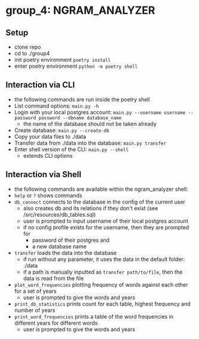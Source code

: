 # group_4: NGRAM_ANALYZER

## Setup
- clone repo
- cd to ./group4
- init poetry environment ```poetry install```
- enter poetry environment ```python -m poetry shell```

## Interaction via CLI
- the following commands are run inside the poetry shell
- List command options: ```main.py -h```
- Login with your local postgres account: ```main.py --username username --password password --dbname database_name```
    - the name of the database should not be taken already
- Create database: ```main.py --create-db```
- Copy your data files to ./data
- Transfer data from ./data into the database: ```main.py transfer```
- Enter shell version of the CLI: ```main.py --shell```
    - extends CLI options

## Interaction via Shell
- the following commands are available within the ngram_analyzer shell:
- ```help``` or ```?``` shows commands
- ```db_connect``` connects to the database in the config of the current user
    - also creates db and its relations if they don't exist (see /src/resources/db_tables.sql)
    - user is prompted to input username of their local postgres account
    - if no config profile exists for the username, then they are prompted for 
        - password of their postgres and
        - a new database name
- ```transfer``` loads the data into the database
    - if run without any parameter, it uses the data in the default folder: ./data
    - if a path is manually inputted as ```transfer path/to/file```, then the data is read from the file
- ```plot_word_frequencies``` plotting frequency of words against each other for a set of years
    - user is prompted to give the words and years
- ```print_db_statistics``` prints count for each table, highest frequency and number of years
- ```print_word_frequencies``` prints a table of the word frequencies in different years for different words
    - user is prompted to give the words and years
